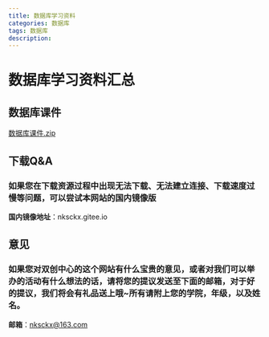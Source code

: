 ```yaml
---
title: 数据库学习资料
categories: 数据库
tags: 数据库
description: 
---
```


# 数据库学习资料汇总

<!--more-->

## 数据库课件

[数据库课件.zip](https://gitee.com/nksckx/shujuku/raw/master/数据库课件.zip)

## 下载Q&A

### 如果您在下载资源过程中出现无法下载、无法建立连接、下载速度过慢等问题，可以尝试本网站的国内镜像版

**国内镜像地址**：nksckx.gitee.io

## 意见

### 如果您对双创中心的这个网站有什么宝贵的意见，或者对我们可以举办的活动有什么想法的话，请将您的提议发送至下面的邮箱，对于好的提议，我们将会有礼品送上哦~所有请附上您的学院，年级，以及姓名。

**邮箱**：nksckx@163.com
